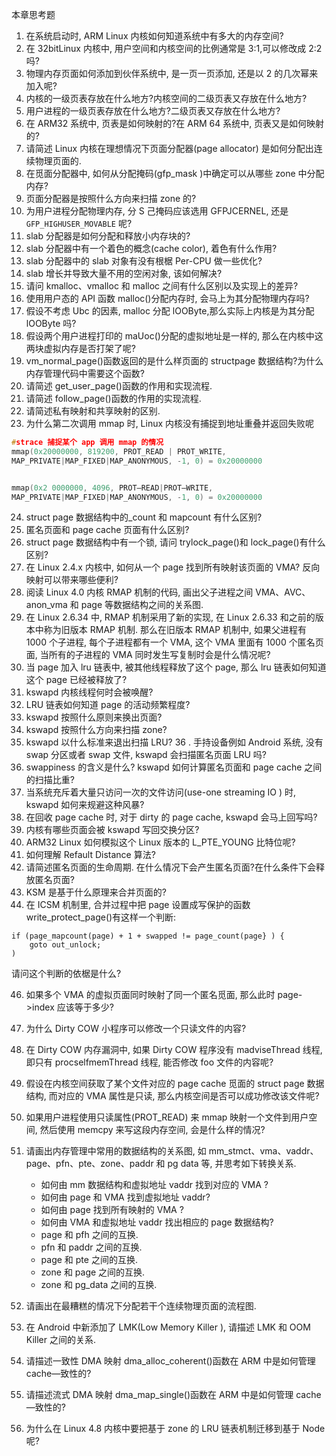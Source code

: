 本章思考题

1. 在系统启动时, ARM Linux 内核如何知道系统中有多大的内存空间?
2. 在 32bitLinux 内核中, 用户空间和内核空间的比例通常是 3:1,可以修改成 2:2 吗?
3. 物理内存页面如何添加到伙伴系统中, 是一页一页添加, 还是以 2 的几次幂来加入呢?
4. 内核的一级页表存放在什么地方?内核空间的二级页表又存放在什么地方?
5. 用户进程的一级页表存放在什么地方?二级页表又存放在什么地方?
6. 在 ARM32 系统中, 页表是如何映射的?在 ARM 64 系统中, 页表又是如何映射的?
7. 请简述 Linux 内核在理想情况下页面分配器(page allocator) 是如何分配出连续物理页面的.
8. 在觅面分配器中, 如何从分配掩码(gfp_mask )中确定可以从哪些 zone 中分配内存?
9. 页面分配器是按照什么方向来扫描 zone 的?
10.  为用户进程分配物理内存, 分 S 己掩码应该选用 GFPJCERNEL, 还是 `GFP_HIGHUSER_MOVABLE` 呢?
11. slab 分配器是如何分配和释放小内存块的?
12. slab 分配器中有一个着色的概念(cache color), 着色有什么作用?
13. slab 分配器中的 slab 对象有没有根椐 Per-CPU 做一些优化?
14. slab 增长并导致大量不用的空闲对象, 该如何解决?
15. 请问 kmalloc、vmalloc 和 malloc 之间有什么区别以及实现上的差异?
16. 使用用户态的 API 函数 malloc()分配内存时, 会马上为其分配物理内存吗?
17. 假设不考虑 Ubc 的因素, malloc 分配 lOOByte,那么实际上内核是为其分配 lOOByte 吗?
18.  假设两个用户进程打印的 maUoc()分配的虚拟地址是一样的, 那么在内核中这两块虚拟内存是否打架了呢?
19. vm_normal_page()函数返回的是什么样页面的 structpage 数据结构?为什么内存管理代码中需要这个函数?
20. 请简述 get_user_page()函数的作用和实现流程.
21. 请简述 follow_page()函数的作用的实现流程.
22. 请简述私有映射和共享映射的区别.
23. 为什么第二次调用 mmap 时, Linux 内核没有捕捉到地址重叠并返回失败呢

```cpp
#strace 捕捉某个 app 调用 mmap 的情况
mmap(0x20000000, 819200, PROT_READ | PROT_WRITE,
MAP_PRIVATE|MAP_FIXED|MAP_ANONYMOUS, -1, 0) = 0x20000000


mmap(0x2 0000000, 4096, PROT—READ|PROT—WRITE,
MAP_PRIVATE|MAP_FIXED|MAP_ANONYMOUS, -1, 0) = 0x20000000
```

24. struct page 数据结构中的_count 和 mapcount 有什么区别?
25. 匿名页面和 page cache 页面有什么区别?
26. struct page 数据结构中有一个锁, 请问 trylock_page()和 lock_page()有什么区别?
27. 在 Linux 2.4.x 内核中, 如何从一个 page 找到所有映射该页面的 VMA? 反向映射可以带来哪些便利?
28. 阅读 Linux 4.0 内核 RMAP 机制的代码, 画出父子进程之间 VMA、AVC、anon_vma 和 page 等数据结构之间的关系图.
29. 在 Linux 2.6.34 中, RMAP 机制采用了新的实现, 在 Linux 2.6.33 和之前的版本中称为旧版本 RMAP 机制. 那么在旧版本 RMAP 机制中, 如果父进程有 1000 个子进程, 每个子进程都有一个 VMA, 这个 VMA 里面有 1000 个匿名页面, 当所有的子进程的 VMA 同时发生写复制时会是什么情况呢?
30. 当 page 加入 lru 链表中, 被其他线程释放了这个 page, 那么 lru 链表如何知道这个 page 已经被释放了?
31. kswapd 内核线程何时会被唤醒?
32. LRU 链表如何知道 page 的活动频繁程度?
33. kswapd 按照什么原则来换出页面?
34. kswapd 按照什么方向来扫描 zone?
35. kswapd 以什么标准来退出扫描 LRU?
36 . 手持设备例如 Android 系统, 没有 swap 分区或者 swap 文件, kswapd 会扫描匿名页面 LRU 吗?
37. swappiness 的含义是什么? kswapd 如何计算匿名页面和 page cache 之间的扫描比重?
38. 当系统充斥着大量只访问一次的文件访问(use-one streaming IO ) 时, kswapd 如何来规避这种风暴?
39. 在回收 page cache 时, 对于 dirty 的 page cache, kswapd 会马上回写吗?
40. 内核有哪些页面会被 kswapd 写回交换分区?
41. ARM32 Linux 如何模拟这个 Linux 版本的 L_PTE_YOUNG 比特位呢?
42. 如何理解 Refault Distance 算法?
43. 请简述匿名页面的生命周期. 在什么情况下会产生匿名页面?在什么条件下会释放匿名页面?
44. KSM 是基于什么原理来合并页面的?
45. 在 ICSM 机制里, 合并过程中把 page 设置成写保护的函数 write_protect_page()有这样一个判断:

```
if (page_mapcount(page) + 1 + swapped != page_count(page} ) {
    goto out_unlock;
)
```
请问这个判断的依椐是什么?

46. 如果多个 VMA 的虚拟页面同时映射了同一个匿名觅面, 那么此时 page->index 应该等于多少?
47. 为什么 Dirty COW 小程序可以修改一个只读文件的内容?
48. 在 Dirty COW 内存漏洞中, 如果 Dirty COW 程序没有 madviseThread 线程, 即只有 procselfmemThread 线程, 能否修改 foo 文件的内容呢?
49. 假设在内核空间获取了某个文件对应的 page cache 觅面的 struct page 数据结构, 而对应的 VMA 属性是只读, 那么内核空间是否可以成功修改该文件呢?
50. 如果用户进程使用只读属性(PROT_READ) 来 mmap 映射一个文件到用户空间, 然后使用 memcpy 来写这段内存空间, 会是什么样的情况?
51. 请画出内存管理中常用的数据结构的关系图, 如 mm_stmct、vma、vaddr、page、pfn、pte、zone、paddr 和 pg data 等, 并思考如下转换关系.

    - 如何由 mm 数据结构和虚拟地址 vaddr 找到对应的 VMA ?
    - 如何由 page 和 VMA 找到虚拟地址 vaddr?
    - 如何由 page 找到所有映射的 VMA ?
    - 如何由 VMA 和虚拟地址 vaddr 找出相应的 page 数据结构?
    - page 和 pfh 之间的互换.
    - pfn 和 paddr 之间的互换.
    - page 和 pte 之间的互换.
    - zone 和 page 之间的互换.
    - zone 和 pg_data 之间的互换.
52. 请画出在最糟糕的情况下分配若干个连续物理页面的流程图.
53. 在 Android 中新添加了 LMK(Low Memory Killer ), 请描述 LMK 和 OOM Killer 之间的关系.
54. 请描述一致性 DMA 映射 dma_alloc_coherent()函数在 ARM 中是如何管理 cache—致性的?
55. 请描述流式 DMA 映射 dma_map_single()函数在 ARM 中是如何管理 cache—致性的?
56. 为什么在 Linux 4.8 内核中要把基于 zone 的 LRU 链表机制迁移到基于 Node 呢?